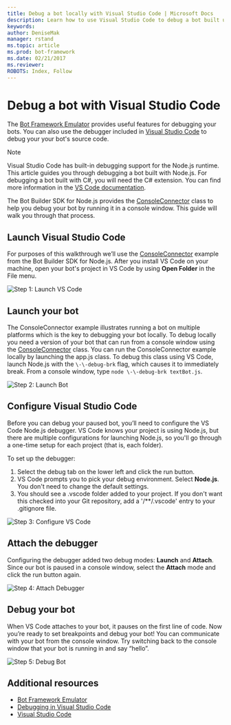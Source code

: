 ```yaml
---
title: Debug a bot locally with Visual Studio Code | Microsoft Docs
description: Learn how to use Visual Studio Code to debug a bot built using the Bot Builder SDK.
keywords:
author: DeniseMak
manager: rstand
ms.topic: article
ms.prod: bot-framework
ms.date: 02/21/2017
ms.reviewer: 
ROBOTS: Index, Follow
---
```


# Debug a bot with Visual Studio Code

The [Bot Framework Emulator](~/debug-bots-emulator.md) provides useful features for debugging your bots. You can also use the debugger included in [Visual Studio Code](https://code.visualstudio.com/) to debug your your bot's source code. 

> [!NOTE]
> Visual Studio Code has built-in debugging support for the Node.js runtime. 
> This article guides you through debugging a bot built with Node.js. For debugging a bot built with C#, you will need the C# extension. You can find more information in the [VS Code documentation][VSCodeDebug]. 

The Bot Builder SDK for Node.js provides the [ConsoleConnector][ConsoleConnector] class to help you debug your bot by running it in a console window. This guide will walk you through that process.

## Launch Visual Studio Code

For purposes of this walkthrough we’ll use the [ConsoleConnector](https://github.com/Microsoft/BotBuilder/tree/master/Node/examples/hello-ConsoleConnector) example from the Bot Builder SDK for Node.js. After you install VS Code on your machine, open your bot's project in VS Code by using **Open Folder** in the File menu.

![Step 1: Launch VS Code](~/media/debug-vscode/builder-debug-step1.png)

## Launch your bot

The ConsoleConnector example illustrates running a bot on multiple platforms which is the key to debugging your bot locally. To debug locally you need a version of your bot that can run from a console window using the [ConsoleConnector][ConsoleConnector] class. You can run the  ConsoleConnector example locally by launching the app.js class. To debug this class using VS Code, launch Node.js with the `\-\-debug-brk` flag, which causes it to immediately break. From a console window, type `node \-\-debug-brk textBot.js`.

![Step 2: Launch Bot](~/media/debug-vscode/builder-debug-step2.png)

## Configure Visual Studio Code

Before you can debug your paused bot, you’ll need to configure the VS Code Node.js debugger. VS Code knows your project is using Node.js, but there are multiple configurations for launching Node.js, so you'll go through a one-time setup for each project (that is, each folder).  

To set up the debugger:
1. Select the debug tab on the lower left and click the run button. 
2. VS Code prompts you to pick your debug environment. Select **Node.js**. You don't need to change the default settings.
3. You should see a .vscode folder added to your project. If you don't want this checked into your Git repository, add a '/**/.vscode' entry to your .gitignore file.

![Step 3: Configure VS Code](~/media/debug-vscode/builder-debug-step3.png)

## Attach the debugger

Configuring the debugger added two debug modes: **Launch** and **Attach**. Since our bot is paused in a console window, select the **Attach** mode and click the run button again.

![Step 4: Attach Debugger](~/media/debug-vscode/builder-debug-step4.png)

## Debug your bot

When VS Code attaches to your bot, it pauses on the first line of code. Now you’re ready to set breakpoints and debug your bot! 
You can communicate with your bot from the console window. Try switching back to the console window that your bot is running in and say “hello”.

![Step 5: Debug Bot](~/media/debug-vscode/builder-debug-step5.png)

## Additional resources

* [Bot Framework Emulator](~/debug-bots-emulator.md)
* [Debugging in Visual Studio Code][VSCodeDebug]
* [Visual Studio Code](https://code.visualstudio.com/)

[ConsoleConnector]: https://docs.botframework.com/en-us/node/builder/chat-reference/classes/_botbuilder_d_.consoleconnector.html

[VSCodeDebug]: https://code.visualstudio.com/docs/editor/debugging
